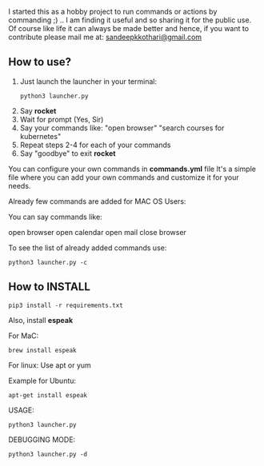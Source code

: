 I started this as a hobby project to run commands or actions by commanding ;) .. 
I am finding it useful and so sharing it for the public use. Of course like life it can always be made better and hence, 
if you want to contribute please mail me at: sandeepkkothari@gmail.com

## How to use?
1. Just launch the launcher in your terminal:
	``` 
	python3 launcher.py
	```
2. Say **rocket**
3. Wait for prompt (Yes, Sir)
4. Say your commands like: 
	"open browser"
	"search courses for kubernetes"
5. Repeat steps 2-4 for each of your commands
6. Say "goodbye" to exit **rocket**

You can configure your own commands in **commands.yml** file
It's a simple file where you can add your own commands and customize it for your needs.

Already few commands are added for MAC OS Users:


You can say commands like:

open browser
open calendar
open mail
close browser

To see the list of already added commands use:
```
python3 launcher.py -c
```

## How to INSTALL
```
pip3 install -r requirements.txt
```
Also, install **espeak**

For MaC:
```
brew install espeak
```
For linux:
Use apt or yum 

Example for Ubuntu: 
```
apt-get install espeak 
```
USAGE:
```
python3 launcher.py 
```
DEBUGGING MODE: 
```
python3 launcher.py -d 
```



